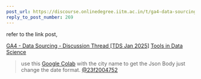 ```yaml
---
post_url: https://discourse.onlinedegree.iitm.ac.in/t/ga4-data-sourcing-discussion-thread-tds-jan-2025/165959/288
reply_to_post_number: 269
---
```

refer to the link post,


[GA4 - Data Sourcing - Discussion Thread [TDS Jan 2025]](https://discourse.onlinedegree.iitm.ac.in/t/ga4-data-sourcing-discussion-thread-tds-jan-2025/165959/65) [Tools in Data Science](/c/courses/tds-kb/34)

> use this [Google Colab](https://colab.research.google.com/drive/1X5IO8K1Xf8Wh7SOZelSrFAfZgRG-mv4A?usp=sharing) with the city name to get the Json Body just change the date format.
> [@23f2004752](/u/23f2004752)